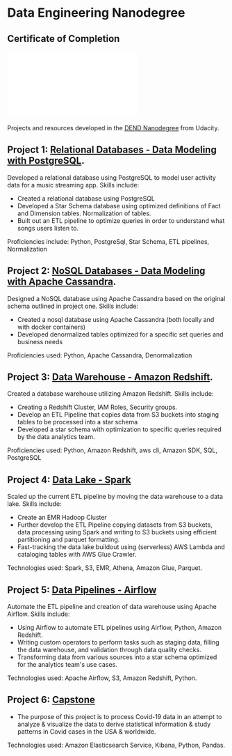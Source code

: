 # Data Engineering Nanodegree

## **Certificate of Completion**
![](Data_Engineer_Cert.pdf)

Projects and resources developed in the [DEND Nanodegree](https://github.com/kfaheem/backpack/tree/dev/DataEngineerNanoDegree) from Udacity.

## Project 1: [**Relational Databases - Data Modeling with PostgreSQL**](https://github.com/kfaheem/backpack/tree/dev/DataEngineerNanoDegree/Project1-Postegres).
Developed a relational database using PostgreSQL to model user activity data for a music streaming app. Skills include:
* Created a relational database using PostgreSQL
* Developed a Star Schema database using optimized definitions of Fact and Dimension tables. Normalization of tables.
* Built out an ETL pipeline to optimize queries in order to understand what songs users listen to.

Proficiencies include: Python, PostgreSql, Star Schema, ETL pipelines, Normalization


## Project 2: [**NoSQL Databases - Data Modeling with Apache Cassandra**](https://github.com/kfaheem/backpack/tree/dev/DataEngineerNanoDegree/Project2-Cassandra).
Designed a NoSQL database using Apache Cassandra based on the original schema outlined in project one. Skills include:
* Created a nosql database using Apache Cassandra (both locally and with docker containers)
* Developed denormalized tables optimized for a specific set queries and business needs

Proficiencies used: Python, Apache Cassandra, Denormalization


## Project 3: [**Data Warehouse - Amazon Redshift**](https://github.com/kfaheem/backpack/tree/dev/DataEngineerNanoDegree/Project3-Redshift).
Created a database warehouse utilizing Amazon Redshift. Skills include:
* Creating a Redshift Cluster, IAM Roles, Security groups.
* Develop an ETL Pipeline that copies data from S3 buckets into staging tables to be processed into a star schema
* Developed a star schema with optimization to specific queries required by the data analytics team.

Proficiencies used: Python, Amazon Redshift, aws cli, Amazon SDK, SQL, PostgreSQL

## Project 4: [**Data Lake - Spark**](https://github.com/kfaheem/backpack/tree/dev/DataEngineerNanoDegree/Project4-spark)
Scaled up the current ETL pipeline by moving the data warehouse to a data lake. Skills include:
* Create an EMR Hadoop Cluster
* Further develop the ETL Pipeline copying datasets from S3 buckets, data processing using Spark and writing to S3 buckets using efficient partitioning and parquet formatting.
* Fast-tracking the data lake buildout using (serverless) AWS Lambda and cataloging tables with AWS Glue Crawler.

Technologies used: Spark, S3, EMR, Athena, Amazon Glue, Parquet.

## Project 5: [**Data Pipelines - Airflow**](https://github.com/kfaheem/backpack/tree/dev/DataEngineerNanoDegree/Project5-Airflow)
Automate the ETL pipeline and creation of data warehouse using Apache Airflow. Skills include:
* Using Airflow to automate ETL pipelines using Airflow, Python, Amazon Redshift.
* Writing custom operators to perform tasks such as staging data, filling the data warehouse, and validation through data quality checks.
* Transforming data from various sources into a star schema optimized for the analytics team's use cases.

Technologies used: Apache Airflow, S3, Amazon Redshift, Python.

## Project 6: [**Capstone**](https://github.com/kfaheem/backpack/tree/dev/DataEngineerNanoDegree/Capstone)
* The purpose of this project is to process Covid-19 data in an attempt to analyze & visualize the data to derive statistical information & study patterns in Covid cases in the USA & worldwide.

Technologies used: Amazon Elasticsearch Service, Kibana, Python, Pandas.